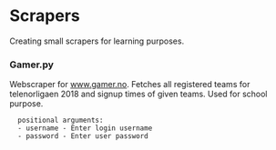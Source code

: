 # Scrapers
  Creating small scrapers for learning purposes.
 
### Gamer.py
  Webscraper for www.gamer.no. Fetches all registered teams for telenorligaen 2018 and signup times of given teams. 
  Used for school purpose.

```
  positional arguments:
  - username - Enter login username
  - password - Enter user password
```
